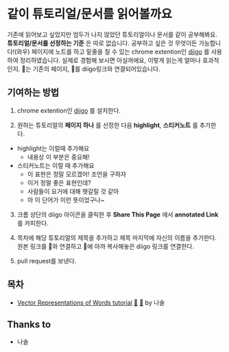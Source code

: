 # 같이 튜토리얼/문서를 읽어볼까요
기존에 읽어보고 싶었지만 엄두가 나지 않았던 튜토리얼이나 문서를 같이 공부해봐요. **튜토리얼/문서를 선정하는 기준** 은 따로 없습니다. 공부하고 싶은 것 무엇이든 가능합니다!(와우) 페이지에 노트를 하고 밑줄을 칠 수 있는 chrome extention인 [diigo](https://chrome.google.com/webstore/detail/diigo-web-collector-captu/pnhplgjpclknigjpccbcnmicgcieojbh?hl=ko) 를 사용하여 정리하였습니다. 실제로 경험해 보시면 아실꺼에요, 이렇게 읽는게 얼마나 효과적인지. 🔗는 기존의 페이지, 🍎를 diigo링크와 연결되어있습니다.

## 기여하는 방법

1. chrome extention인 [diigo](https://chrome.google.com/webstore/detail/diigo-web-collector-captu/pnhplgjpclknigjpccbcnmicgcieojbh?hl=ko) 를 설치한다.

2. 원하는 튜토리얼의 **페이지 하나** 를 선정한 다음 **highlight**, **스티커노트** 를 추가한다.
  - highlight는 이럴때 추가해요
    - 내용상 이 부분은 중요해!
  - 스티커노트는 이럴 때 추가해요
    - 이 표현은 정말 모르겠어! 조언을 구하자
    - 이거 정말 좋은 표현인데?
    - 사람들이 요거에 대해 헷갈릴 것 같아
    - 아 이 단어가 이런 뜻이었구나~

3. 크롬 상단의 diigo 아이콘을 클릭한 후 **Share This Page** 에서 **annotated Link** 를 카피한다.
4. 목차에 해당 튜토리얼의 제목을 추가하고 제목 마지막에 자신의 이름을 추가한다. 원본 링크를 🔗와 연결하고 🍎에 아까 복사해놓은 diigo 링크를 연결한다.

5. pull request를 보낸다.


## 목차
- [Vector Representations of Words tutorial](https://github.com/LucyJeong/awesome-engfordev/blob/master/whenYouSeeTutorial/README.md#Vector-Representations-of-Words-tutorial) [🔗](https://www.tensorflow.org/versions/r0.9/tutorials/word2vec/index.html) [🍎]() by 나솔

## Thanks to
- 나솔
